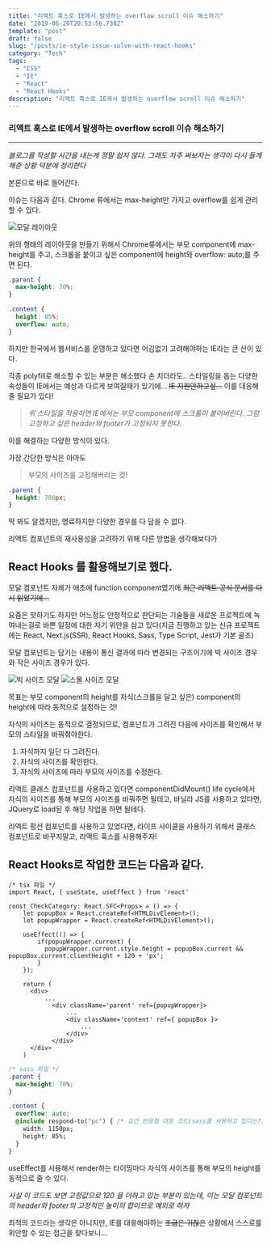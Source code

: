```yaml
---
title: "리액트 훅스로 IE에서 발생하는 overflow scroll 이슈 해소하기"
date: "2019-06-20T20:53:56.738Z"
template: "post"
draft: false
slug: "/posts/ie-style-issue-solve-with-react-hooks"
category: "Tech"
tags:
  - "CSS"
  - "IE"
  - "React"
  - "React Hooks"
description: "리액트 훅스로 IE에서 발생하는 overflow scroll 이슈 해소하기"
---
```



### 리액트 훅스로 IE에서 발생하는 overflow scroll 이슈 해소하기

---

*블로그를 작성할 시간을 내는게 정말 쉽지 않다. 그래도 자주 써보자는 생각이 다시 들게 해준 상황 덕분에 정리한다*


본론으로 바로 들어간다.

이슈는 다음과 같다.
Chrome 류에서는 max-height만 가지고 overflow를 쉽게 관리할 수 있다.

![모달 레이아웃](/images/2019-06-20/popup-layout.png)

위의 형태의 레이아웃을 만들기 위해서 Chrome류에서는
부모 component에  max-height를 주고,
스크롤을 붙이고 싶은 component에 height와 overflow: auto;를 주면 된다.
```css
.parent {
  max-height: 70%;
}

.content {
  height: 85%;
  overflow: auto;
}

```


하지만 한국에서 웹서비스를 운영하고 있다면 어김없기 고려해야하는 IE라는 큰 산이 있다.

각종 polyfill로 해소할 수 있는 부분은 해소했다 손 치더라도..
스타일링을 돕는 다양한 속성들이 IE에서는 예상과 다르게 보여질때가 있기에...
~~IE 지원안하고싶...~~ 이를 대응해줄 필요가 있다!

>*위 스타일을 적용하면 IE에서는 부모 component에 스크롤이 붙어버린다.
그럼 고정하고 싶은 header와 footer가 고정되지 못한다.*

이를 해결하는 다양한 방식이 있다.

가장 간단한 방식은 아마도
> 부모의 사이즈를 고정해버리는 것!

```css
.parent {
  height: 700px;
}
```

딱 봐도 알겠지만, 명료하지만 다양한 경우를 다 담을 수 없다.

리액트 컴포넌트의 재사용성을 고려하기 위해 다른 방법을 생각해보다가

## React Hooks 를 활용해보기로 했다.

모달 컴포넌트 자체가 애초에 function component였기에  ~~최근 리액트 공식 문서를 다시 읽었기에...~~

요즘은 핫하기도 하지만 어느정도 안정적으로 판단되는 기술들을 새로운 프로젝트에 녹여내는걸로 바쁜 일정에 대한 자기 위안을 삼고 있다(지금 진행하고 있는 신규 프로젝트에는 React, Next.js(SSR), React Hooks, Sass, Type Script, Jest가 기본 골조)

모달 컴포넌트는 담기는 내용이 통신 결과에 따라 변경되는 구조이기에 빅 사이즈 경우와 작은 사이즈 경우가 있다.

![빅 사이즈 모달](/images/2019-06-20/big-size-popup.png)
![스몰 사이즈 모달](/images/2019-06-20/small-size-popup.png)


목표는 부모 component의 height를 자식(스크롤을 달고 싶은) component의 height에 따라 동적으로 설정하는 것!

자식의 사이즈는 동적으로 결정되므로, 컴포넌트가 그려진 다음에 사이즈를 확인해서 부모의 스타일을 바꿔줘야한다.

1. 자식까지 일단 다 그려진다.
2. 자식의 사이즈를 확인한다.
3. 자식의 사이즈에 따라 부모의 사이즈를 수정한다.

리액트 클래스 컴포넌트를 사용하고 있다면 componentDidMount() life cycle에서 자식의 사이즈를 통해 부모의 사이즈를 바꿔주면 될테고,
바닐라 JS를 사용하고 있다면, JQuery로 load된 후 해당 작업을 하면 될테다.

리액트 펑션 컴포넌트를 사용하고 있었다면, 라이프 사이클을 사용하기 위해서 클래스 컴포넌트로 바꾸지말고,
리액트 훅스를 사용해주자!


## React Hooks로 작업한 코드는 다음과 같다.


```tsx
/* tsx 파일 */
import React, { useState, useEffect } from 'react'

const CheckCategory: React.SFC<Props> = () => {
    let popupBox = React.createRef<HTMLDivElement>();
    let popupWrapper = React.createRef<HTMLDivElement>();

    useEffect(() => {
        if(popupWrapper.current) {
          popupWrapper.current.style.height = popupBox.current && popupBox.current.clientHeight + 120 + 'px';
        }
    });

    return (
      <div>
          ...
            <div className='parent' ref={popupWrapper}>
                ...
                <div className='content' ref={ popupBox }>
                    ...
                </div>
            </div>
      </div>
    )
```

```css
/* sass 파일 */
.parent {
  max-height: 70%;
}

.content {
  overflow: auto;
  @include respond-to("pc") { /* 요건 반응형 대응 코드(sass를 사용하고 있다는?)*/
    width: 1150px;
    height: 85%;
  }
}
```

useEffect를 사용해서 render하는 타이밍마다 
자식의 사이즈를 통해 부모의 height를 동적으로 줄 수 있다.

*사실 이 코드도 보면 고정값으로 120 을 더하고 있는 부분이 있는데, 이는 모달 컴포넌트의 header와 footer의 고정적인 높이의 합이므로 예외로 하자*


최적의 코드라는 생각은 아니지만, IE를 대응해야하는 ~~조금은 귀찮은~~ 상황에서 스스로를 위안할 수 있는 접근을 찾다보니...

